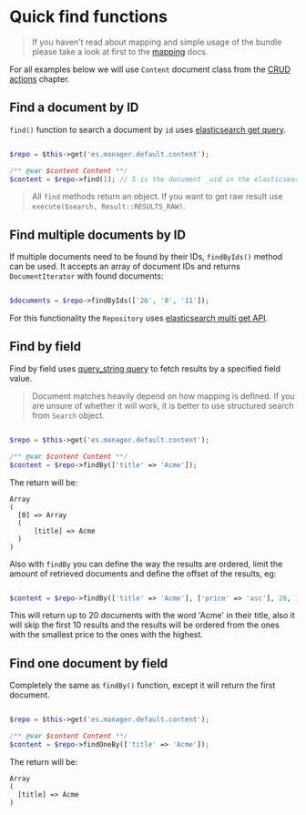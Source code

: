 # Quick find functions

> If you haven't read about mapping and simple usage of the bundle please take a look at first to the [mapping](http://docs.ongr.io/ElasticsearchBundle/mapping) docs.

For all examples below we will use `Content` document class from the [CRUD actions](crud.md) chapter.

## Find a document by ID

`find()` function to search a document by `id` uses [elasticsearch get query](https://www.elastic.co/guide/en/elasticsearch/reference/current/docs-get.html).

```php

$repo = $this->get('es.manager.default.content');

/** @var $content Content **/
$content = $repo->find(1); // 5 is the document _uid in the elasticsearch.

```

> All `find` methods return an object. If you want to get raw result use `execute($search, Result::RESULTS_RAW)`.

## Find multiple documents by ID

If multiple documents need to be found by their IDs, `findByIds()` method can be used. It accepts an array of document IDs
and returns `DocumentIterator` with found documents:

```php

$documents = $repo->findByIds(['26', '8', '11']);

```

For this functionality the `Repository` uses
[elasticsearch multi get API](https://www.elastic.co/guide/en/elasticsearch/reference/current/docs-multi-get.html).

## Find by field

Find by field uses [query_string query](https://www.elastic.co/guide/en/elasticsearch/reference/current/query-dsl-query-string-query.html) to fetch results by a specified field value.

> Document matches heavily depend on how mapping is defined. If you are unsure of whether it will work, it is better to use structured search from `Search` object.


```php

$repo = $this->get('es.manager.default.content');

/** @var $content Content **/
$content = $repo->findBy(['title' => 'Acme']);

```

The return will be:

```
Array
(
  [0] => Array
  (
      [title] => Acme
  )
)
```

Also with `findBy` you can define the way the results are ordered, limit the amount of retrieved documents and define the offset of the results, eg:

```php

$content = $repo->findBy(['title' => 'Acme'], ['price' => 'asc'], 20, 10);

```

This will return up to 20 documents with the word 'Acme' in their title, also it will skip the first 10 results and the results will be ordered from the ones with the smallest price to the ones with the highest.

## Find one document by field

Completely the same as `findBy()` function, except it will return the first document.

```php

$repo = $this->get('es.manager.default.content');

/** @var $content Content **/
$content = $repo->findOneBy(['title' => 'Acme']);

```

The return will be:

```
Array
(
  [title] => Acme
)
```
